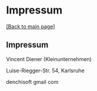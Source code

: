 # Impressum

[\[Back to main page\]](https://denchisoft.github.io/)

## Impressum

Vincent Diener (Kleinunternehmen)

Luise-Riegger-Str. 54, Karlsruhe

denchisoft <at> gmail <dot> com
